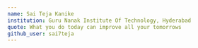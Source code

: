 ```yaml
---
name: Sai Teja Kanike
institution: Guru Nanak Institute Of Technology, Hyderabad
quote: What you do today can improve all your tomorrows
github_user: sai7teja
---
```

